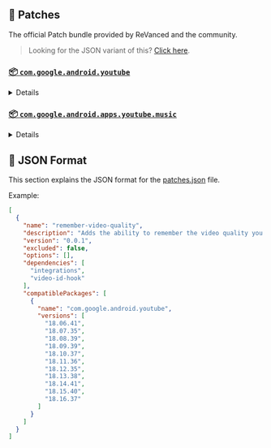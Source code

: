 ## 🧩 Patches

The official Patch bundle provided by ReVanced and the community.

> Looking for the JSON variant of this? [Click here](patches.json).

### [📦 `com.google.android.youtube`](https://play.google.com/store/apps/details?id=com.google.android.youtube)
<details>

| 💊 Patch | 📜 Description | 🏹 Target Version |
|:--------:|:--------------:|:-----------------:|
| `bypass-ambient-mode-restrictions` | Bypass ambient mode restrictions in battery saver mode. | 18.16.37 |
| `change-homepage` | Change home page to subscription feed. | 18.16.37 |
| `client-spoof` | Spoofs a patched client to allow playback. | 18.16.37 |
| `custom-branding-icon-afn-blue` | Changes the YouTube launcher icon (Afn / Blue). | 18.16.37 |
| `custom-branding-icon-afn-red` | Changes the YouTube launcher icon (Afn / Red). | 18.16.37 |
| `custom-branding-icon-mmt` | Changes the YouTube launcher icon (MMT). | 18.16.37 |
| `custom-branding-icon-revancify` | Changes the YouTube launcher icon (Revancify). | 18.16.37 |
| `custom-branding-name` | Changes the YouTube launcher name to your choice (defaults to ReVanced Extended). | 18.16.37 |
| `custom-seekbar-color` | Change seekbar color. | 18.16.37 |
| `custom-video-speed` | Adds more video speed options. | 18.16.37 |
| `default-video-quality` | Adds ability to set default video quality settings. | 18.16.37 |
| `default-video-speed` | Adds ability to set default video speed settings. | 18.16.37 |
| `disable-haptic-feedback` | Disable haptic feedback when swiping. | 18.16.37 |
| `disable-landscape-mode` | Disable landscape mode when entering fullscreen. | 18.16.37 |
| `disable-quic-protocol` | Disable CronetEngine's QUIC protocol. | 18.16.37 |
| `disable-startup-shorts-player` | Disables playing YouTube Shorts when launching YouTube. | 18.16.37 |
| `enable-external-browser` | Open url outside the app in an external browser. | 18.16.37 |
| `enable-minimized-playback` | Enables minimized and background playback. | 18.16.37 |
| `enable-old-layout` | Spoof the YouTube client version to use the old layout. | 18.16.37 |
| `enable-old-quality-layout` | Enables the original quality flyout menu. | 18.16.37 |
| `enable-open-links-directly` | Skips over redirection URLs to external links. | 18.16.37 |
| `enable-seekbar-tapping` | Enables tap-to-seek on the seekbar of the video player. | 18.16.37 |
| `enable-tablet-miniplayer` | Enables the tablet mini player layout. | 18.16.37 |
| `enable-tablet-navigation-bar` | Enables the tablet navigation bar. | 18.16.37 |
| `enable-timestamps-speed` | Add the current video speed in brackets next to the current time. | 18.16.37 |
| `enable-wide-searchbar` | Replaces the search icon with a wide search bar. This will hide the YouTube logo when active. | 18.16.37 |
| `force-hide-player-button-background` | Force removes the background from the video player buttons. | 18.16.37 |
| `force-premium-heading` | Forces premium heading on the home screen. | 18.16.37 |
| `force-vp9-codec` | Forces the VP9 codec for videos. | 18.16.37 |
| `header-switch` | Add switch to change header. | 18.16.37 |
| `hide-account-menu` | Hide account menu elements. | 18.16.37 |
| `hide-auto-captions` | Hide captions from being automatically enabled. | 18.16.37 |
| `hide-auto-player-popup-panels` | Hide automatic popup panels (playlist or live chat) on video player. | 18.16.37 |
| `hide-autoplay-button` | Hides the autoplay button in the video player. | 18.16.37 |
| `hide-autoplay-preview` | Hides the autoplay preview container in the fullscreen. | 18.16.37 |
| `hide-button-container` | Adds the options to hide action buttons under a video. | 18.16.37 |
| `hide-captions-button` | Hides the captions button in the video player. | 18.16.37 |
| `hide-cast-button` | Hides the cast button in the video player. | 18.16.37 |
| `hide-category-bar` | Hide the category bar at the top of the feed and at the top of related videos. | 18.16.37 |
| `hide-channel-avatar-section` | Hides the channel avatar section of the subscription feed. | 18.16.37 |
| `hide-channel-watermark` | Hides creator's watermarks on videos. | 18.16.37 |
| `hide-collapse-button` | Hides the collapse button in the video player. | 18.16.37 |
| `hide-comment-component` | Adds options to hide comment component under a video. | 18.16.37 |
| `hide-create-button` | Hides the create button in the navigation bar. | 18.16.37 |
| `hide-crowdfunding-box` | Hides the crowdfunding box between the player and video description. | 18.16.37 |
| `hide-double-tap-overlay-filter` | Remove the double tap dark filter layer. | 18.16.37 |
| `hide-email-address` | Hides the email address(handle) in the account switcher. | 18.16.37 |
| `hide-endscreen-cards` | Hides the suggested video cards at the end of a video in fullscreen. | 18.16.37 |
| `hide-endscreen-overlay` | Hide endscreen overlay on swipe controls. | 18.16.37 |
| `hide-filmstrip-overlay` | Hide flimstrip overlay on swipe controls. | 18.16.37 |
| `hide-floating-microphone` | Hide the floating microphone button above the keyboard. | 18.16.37 |
| `hide-flyout-panel` | Adds options to hide player settings flyout panel. | 18.16.37 |
| `hide-fullscreen-panels` | Hides video description and comments panel in fullscreen view. | 18.16.37 |
| `hide-general-ads` | Removes general ads. | 18.16.37 |
| `hide-home-button` | Hides the home button in the navigation bar. | 18.16.37 |
| `hide-info-cards` | Hides info-cards in videos. | 18.16.37 |
| `hide-mix-playlists` | Removes mix playlists from home feed and video player. | 18.16.37 |
| `hide-music-button` | Hides the YouTube Music button in the video player. | 18.16.37 |
| `hide-pip-notification` | Disable pip notification when you first launch pip mode. | 18.16.37 |
| `hide-player-button-background` | Hide player button background. | 18.16.37 |
| `hide-player-overlay-filter` | Remove the dark filter layer from the player's background. | 18.16.37 |
| `hide-previous-next-button` | Hides the previous and next button in the player controller. | 18.16.37 |
| `hide-quick-actions` | Adds the options to hide quick actions components in the fullscreen. | 18.16.37 |
| `hide-search-terms` | Hide trending searches and search history in the search bar. | 18.16.37 |
| `hide-seekbar` | Hides the seekbar. | 18.16.37 |
| `hide-shorts-button` | Hides the shorts button in the navigation bar. | 18.16.37 |
| `hide-shorts-component` | Hides other Shorts components. | 18.16.37 |
| `hide-shorts-navbar` | Hide navigation bar when playing shorts. | 18.16.37 |
| `hide-snackbar` | Hides the snackbar action popup. | 18.16.37 |
| `hide-stories` | Hides YouTube Stories shelf on the feed. | 18.16.37 |
| `hide-subscriptions-button` | Hides the subscriptions button in the navigation bar. | 18.16.37 |
| `hide-suggested-actions` | Hide the suggested actions bar inside the player. | 18.16.37 |
| `hide-time-stamp` | Hides timestamp in video player. | 18.16.37 |
| `hide-tooltip-content` | Hides the tooltip box that appears on first install. | 18.16.37 |
| `hide-video-ads` | Removes ads in the video player. | 18.16.37 |
| `layout-switch` | Tricks the dpi to use some tablet/phone layouts. | 18.16.37 |
| `materialyou` | Enables MaterialYou theme for Android 12+ | 18.16.37 |
| `microg-support` | Allows ReVanced to run without root and under a different package name with MicroG. | 18.16.37 |
| `optimize-resource` | Removes duplicate resources from YouTube. | 18.16.37 |
| `overlay-buttons` | Add overlay buttons for ReVanced Extended. | 18.16.37 |
| `patch-options` | Create an options.toml file. | all |
| `protobuf-spoof` | Spoofs the protobuf to prevent playback issues. | 18.16.37 |
| `return-youtube-dislike` | Shows the dislike count of videos using the Return YouTube Dislike API. | 18.16.37 |
| `sponsorblock` | Integrates SponsorBlock which allows skipping video segments such as sponsored content. | 18.16.37 |
| `swipe-controls` | Adds volume and brightness swipe controls. | 18.16.37 |
| `switch-create-notification` | Switching the create button and notification button. | 18.16.37 |
| `theme` | Applies a custom theme (default: amoled). | 18.16.37 |
| `translations` | Add Crowdin translations for YouTube. | 18.16.37 |
</details>

### [📦 `com.google.android.apps.youtube.music`](https://play.google.com/store/apps/details?id=com.google.android.apps.youtube.music)
<details>

| 💊 Patch | 📜 Description | 🏹 Target Version |
|:--------:|:--------------:|:-----------------:|
| `amoled` | Applies pure black theme in flyout panels. | all |
| `background-play` | Enables playing music in the background. | all |
| `bitrate-default-value` | Set the audio quality to 'Always High' when you first install the app. | all |
| `certificate-spoof` | Spoofs the YouTube Music certificate for Android Auto. | all |
| `custom-branding-music-afn-blue` | Changes the YouTube Music launcher icon (Afn / Blue). | all |
| `custom-branding-music-afn-red` | Changes the YouTube Music launcher icon (Afn / Red). | all |
| `custom-branding-music-mmt` | Changes the YouTube Music launcher icon to your choice (MMT). | all |
| `custom-branding-music-revancify` | Changes the YouTube Music launcher icon to your choice (Revancify). | all |
| `disable-auto-captions` | Disable forced captions from automatically enabling in video player. | all |
| `enable-black-navbar` | Sets the navigation bar color to black. | all |
| `enable-color-match-player` | Matches the fullscreen player color with the minimized one. | all |
| `enable-compact-dialog` | Enable compact dialog on phone. | all |
| `enable-force-minimized-player` | Permanently keep player minimized even if another track is played. | all |
| `enable-force-shuffle` | Enable force shuffle even if another track is played. | all |
| `enable-landscape-mode` | Enables entry into landscape mode by screen rotation on the phone. | all |
| `enable-opus-codec` | Enable opus codec when playing audio. | all |
| `enable-zen-mode` | Adds a grey tint to the video player to reduce eye strain. | all |
| `exclusive-audio-playback` | Enables the option to play music without video. | all |
| `hide-button-shelf` | Hides the button shelf from homepage and explorer. | all |
| `hide-carousel-shelf` | Hides the carousel shelf from homepage and explorer. | all |
| `hide-category-bar` | Hides the music category bar at the top of the homepage. | all |
| `hide-get-premium` | Removes all "Get Premium" evidences from the avatar menu. | all |
| `hide-music-ads` | Removes ads in the music player. | all |
| `hide-music-cast-button` | Hides the cast button in the video player and header. | all |
| `hide-new-playlist` | Hide the New Playlist button in the Library tab. | all |
| `hide-playlist-card` | Hides the playlist card from homepage. | all |
| `hide-taste-builder` | Removes the "Tell us which artists you like" card from the home screen. | all |
| `hide-upgrade-button` | Remove upgrade tab from pivot bar, hide upgrade banner from homepage. | all |
| `minimized-playback-music` | Enables minimized playback on Kids music. | all |
| `music-microg-support` | Allows ReVanced Music to run without root and under a different package name with MicroG. | all |
| `optimize-resource-music` | Remove unnecessary resources. | all |
| `patch-options` | Create an options.toml file. | all |
| `remember-video-quality` | Save the video quality value whenever you change the video quality. | all |
| `share-button-hook` | Replace share button with external download button or sleep timer dialog. | all |
| `spoof-app-version` | Spoof the YouTube Music client version. | all |
| `translations-music` | Add Crowdin translations for YouTube Music. | all |
</details>



## 📝 JSON Format

This section explains the JSON format for the [patches.json](patches.json) file.

Example:

```json
[
  {
    "name": "remember-video-quality",
    "description": "Adds the ability to remember the video quality you chose in the video quality flyout.",
    "version": "0.0.1",
    "excluded": false,
    "options": [],
    "dependencies": [
      "integrations",
      "video-id-hook"
    ],
    "compatiblePackages": [
      {
        "name": "com.google.android.youtube",
        "versions": [
          "18.06.41",
          "18.07.35",
          "18.08.39",
          "18.09.39",
          "18.10.37",
          "18.11.36",
          "18.12.35",
          "18.13.38",
          "18.14.41",
          "18.15.40",
          "18.16.37"
        ]
      }
    ]
  }
]
```
